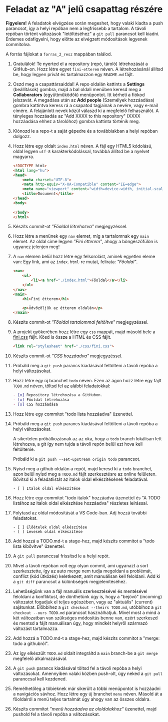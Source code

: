 # Feladat az "A" jelű csapattag részére

**Figyelem!** A feladatok elvégzése során megeshet, hogy valaki kiadta a push parancsot, így a helyi repóban nem a legfrissebb a tartalom. A távoli repóban történt változások "letöltéséhez" a `git pull` parancsot kell kiadni. Érdemes odafigyelni, hogy előtte az elvégzett  módosítások legyenek commitolva.

A forrás fájlokat a `forras_2_resz` mappában találod.

1. Gratulálok! Te nyerted el a repository (repó, tároló) létrehozását a GitHub-on. Hozz létre egyet `fini-etterem` néven. A létrehozásánál állítsd be, hogy legyen privát és tartalmazzon egy `README.md` fájlt.

1. Oszd meg a csapattársaiddal! A repo oldalán kattints a **Settings** (beállítások) gombra, majd a bal oldali menüben keresd meg a **Collaborators** (együttműködők) menüpontot. Itt kérheti a fiókod jelszavát. A megadása után az **Add people** (Személyek hozzáadása) gombra kattintva keress rá a csapatod tagjainak a nevére, vagy e-mail címére. A felajánlott nevek közül válaszd ki a megfelelő felhasználót. A tényleges hozzáadás az "Add XXXX to this repository" (XXXX hozzáadása ehhez a tárolóhoz) gombra kattinta történik meg.

1. Klónozd le a repo-t a saját gépedre és a továbbiakban a helyi repóban dolgozz.

1. Hozz létre egy oldalt `index.html` néven. A fájl egy HTML5 kódolású, oldal legyen `utf-8` karakterkódolással, továbbá állítsd be a nyelvet magyarra.

    ```html
    <!DOCTYPE html>
    <html lang="hu">
    <head>
        <meta charset="UTF-8">
        <meta http-equiv="X-UA-Compatible" content="IE=edge">
        <meta name="viewport" content="width=device-width, initial-scale=1.0">
        <title>Document</title>
    </head>
    <body>
        
    </body>
    </html>
    ```

1. Készíts commit-ot *"Főoldal létrehozva"* megjegyzéssel.

1. Hozz létre a menünek egy `nav` elemet, míg a tartalomnak egy `main` elemet. Az oldal címe legyen *"Fini étterem"*, ahogy a böngészőfülön is ugyanez jelenjen meg!
    
1. A `nav` elemen belül hozz létre egy felsorolást, aminek egyetlen eleme van: Egy link, ami az `index.html`-re mutat, felirata: *"Főoldal"*.

    ```html
    <nav>
        <ul>
            <li><a href="./index.html">Főoldal</a></li>
        </ul>
    </nav>
    <main>
        <h1>Fini étterem</h1>

        <p>Üdvözöljük az étterem oldalán</p>
    </main>
    ```

1. Készíts commit-ot *"Főoldal tartalommal feltöltve"* megjegyzéssel.

1. A projekt gyökerében hozz létre egy `css` mappát, majd másold bele a [fini.css](forras_2_resz/fini.css) fájlt. Kösd is össze a HTML és CSS fájlt.

    ```html
    <link rel="stylesheet" href="./css/fini.css">
    ```

1. Készíts commit-ot *"CSS hozzáadva"* megjegyzéssel.

1. Próbáld meg a `git push` parancs kiadásával feltölteni a távoli repóba a helyi változásokat.

1. Hozz létre egy új branchet `todo` néven. Ezen az ágon hozz létre egy fájlt `TODO.md` néven, töltsd fel az alábbi feladatokkal:

    ```md
    - [x] Repository létrehozása a GitHubon.
    - [x] Főoldal létrehozása
    - [x] CSS hozzáadása
    ```
1. Hozz létre egy commitot "todo lista hozzáadva" üzenettel.

1. Próbáld meg a `git push` parancs kiadásával feltölteni a távoli repóba a helyi változásokat. 

    A sikertelen próbálkozásnak az az oka, hogy a `todo` branch lokálisan lett létrehozva, a git így nem tujda a távoli repón belül ezt hova kell feltöltenie.

    Próbáld ki a `git push --set-upstream origin todo` parancsot.

1. Nyisd meg a github oldalán a repót, majd keresd ki a `todo` branchet, azon belül nyisd meg a `TODO.md` fájlt szerkesztésre az online felületen. Bővítsd ki a feladatlistát az italok oldal elkészítésének feladatával.

    ```
    - [ ] Italok oldal elkészítése
    ```

1. Hozz létre egy commitot "todo italok" hozzáadva üzenettel és "A TODO listához az italok oldal elkészítése hozzáadva" részletes leírással.

1. Folytasd az oldal módosítását a VS Code-ban. Adj hozzá további feladatokat.

    ```
    - [ ] Előételek oldal elkészítése
    - [ ] Levesek oldal elkészítése
    ```
1. Add hozzá a TODO.md-t a stage-hez, majd készíts commitot a "todo lista kibővítve" üzenettel.

1. A `git pull` paranccsal frissítsd le a helyi repót. 

1. Mivel a távoli repóban volt egy olyan commit, ami ugyanazt a sort szerkesztette, így az auto merge nem tudja megoldani a problémát, conflict (kód ütközés) keletkezett, amit manuálisan kell feloldani. Add ki a `git diff` parancsot a különbségek megjelenítéséhez. 

1. Lehetőségünk van a fájl manuális szerkesztésével és mentésével feloldani a konfliktust, de dönthetünk úgy is, hogy a "bejövő" (incoming) változatot fogadjuk el teljes egészében, vagy az "aktuális" (current) sajátunkat. Előbbihez a `git checkout --theirs TODO.md`, utóbbihoz a `git checkout --ours TODO.md` parancsot használhatjuk. Mivel most a mind a két változatban van szükséges módosítás benne van, ezért szerkeszd és mentsd a fájlt manuálisan úgy, hogy mindkét helyről származó változást tartalmazza.

1. Add hozzá a TODO.md-t a stage-hez, majd készíts commitot a "merge: todo a githubról".

1. Az így elkészült `TODO.md` oldalt integráltd a `main` branch-be a `git merge` megfelelő alkalmazásával.

1. A `git push` parancs kiadásával töltsd fel a távoli repóba a helyi változásokat. Amennyiben valaki közben push-olt, úgy neked a `git pull` paranccsal kell kezdened.

1. Remélhetőleg a töbieknek már sikerült a többi menüpontot is hozzáadni a navigációs sávhoz.
Hozz létre egy új branchet `menu` néven. Másold át a főoldalról a menü teljes tartalmát úgy ahogy van az összes oldalra.

1. Készíts commitot *"menü hozzáadva az ololdalakhoz"* üzenettel, majd pushold fel a távoli repóba a változásokat.

